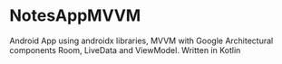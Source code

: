 # NotesAppMVVM
Android App using androidx libraries, MVVM with Google Architectural components Room, LiveData and ViewModel. Written in Kotlin